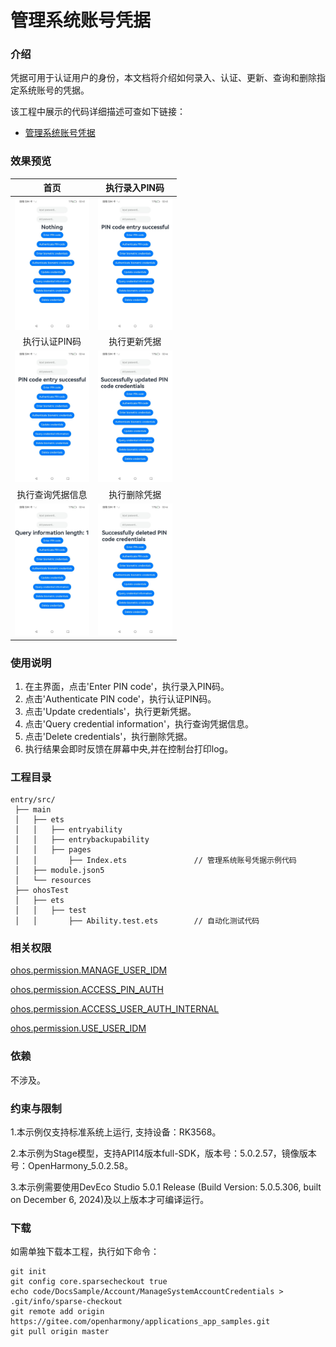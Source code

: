#  管理系统账号凭据

### 介绍

凭据可用于认证用户的身份，本文档将介绍如何录入、认证、更新、查询和删除指定系统账号的凭据。

该工程中展示的代码详细描述可查如下链接：

- [ 管理系统账号凭据](https://gitee.com/openharmony/docs/blob/master/zh-cn/application-dev/basic-services/account/manage-os-account-credential.md)

### 效果预览

|                             首页                             |                        执行录入PIN码                         |
| :----------------------------------------------------------: | :----------------------------------------------------------: |
| <img src="./screenshots/AccountCredentials_1.png" width="360" style="zoom:33%;" /> | <img src="./screenshots/AccountCredentials_2.png" width="360" style="zoom:33%;" /> |
|                        执行认证PIN码                         |                         执行更新凭据                         |
| <img src="./screenshots/AccountCredentials_3.png" width="360" style="zoom:33%;" /> | <img src="./screenshots/AccountCredentials_4.png" width="360" style="zoom:33%;" /> |
|                       执行查询凭据信息                       |                         执行删除凭据                         |
| <img src="./screenshots/AccountCredentials_5.png" width="360" style="zoom:33%;" /> | <img src="./screenshots/AccountCredentials_6.png" width="360" style="zoom:33%;" /> |

### 使用说明

1. 在主界面，点击'Enter PIN code'，执行录入PIN码。
2. 点击'Authenticate PIN code'，执行认证PIN码。
3. 点击'Update credentials'，执行更新凭据。
4. 点击'Query credential information'，执行查询凭据信息。
5. 点击'Delete credentials'，执行删除凭据。
6. 执行结果会即时反馈在屏幕中央,并在控制台打印log。

### 工程目录

```
entry/src/
 ├── main
 │   ├── ets
 │   │   ├── entryability
 │   │   ├── entrybackupability
 │   │   ├── pages
 │   │       ├── Index.ets               // 管理系统账号凭据示例代码
 │   ├── module.json5
 │   └── resources
 ├── ohosTest
 │   ├── ets
 │   │   ├── test
 │   │       ├── Ability.test.ets        // 自动化测试代码
```

### 相关权限

[ohos.permission.MANAGE_USER_IDM](https://docs.openharmony.cn/pages/v5.0/zh-cn/application-dev/security/AccessToken/permissions-for-system-apps.md#ohospermissionmanageuseridm)

[ohos.permission.ACCESS_PIN_AUTH](https://docs.openharmony.cn/pages/v5.0/zh-cn/application-dev/security/AccessToken/permissions-for-system-apps.md#ohospermissionaccesspinauth)

[ohos.permission.ACCESS_USER_AUTH_INTERNAL](https://docs.openharmony.cn/pages/v5.0/zh-cn/application-dev/security/AccessToken/permissions-for-system-apps.md#ohospermissionaccessuserauthinternal)

[ohos.permission.USE_USER_IDM](https://docs.openharmony.cn/pages/v5.0/zh-cn/application-dev/security/AccessToken/permissions-for-system-apps.md#ohospermissionuseuseridm)

### 依赖

不涉及。

### 约束与限制

1.本示例仅支持标准系统上运行, 支持设备：RK3568。

2.本示例为Stage模型，支持API14版本full-SDK，版本号：5.0.2.57，镜像版本号：OpenHarmony_5.0.2.58。

3.本示例需要使用DevEco Studio 5.0.1 Release (Build Version: 5.0.5.306, built on December 6, 2024)及以上版本才可编译运行。

### 下载

如需单独下载本工程，执行如下命令：

````
git init
git config core.sparsecheckout true
echo code/DocsSample/Account/ManageSystemAccountCredentials > .git/info/sparse-checkout
git remote add origin https://gitee.com/openharmony/applications_app_samples.git
git pull origin master
````
